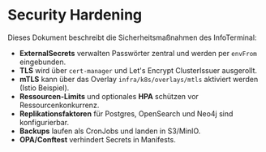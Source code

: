 # Security Hardening

Dieses Dokument beschreibt die Sicherheitsmaßnahmen des InfoTerminal:

- **ExternalSecrets** verwalten Passwörter zentral und werden per `envFrom` eingebunden.
- **TLS** wird über `cert-manager` und Let's Encrypt ClusterIssuer ausgerollt.
- **mTLS** kann über das Overlay `infra/k8s/overlays/mtls` aktiviert werden (Istio Beispiel).
- **Ressourcen-Limits** und optionales **HPA** schützen vor Ressourcenkonkurrenz.
- **Replikationsfaktoren** für Postgres, OpenSearch und Neo4j sind konfigurierbar.
- **Backups** laufen als CronJobs und landen in S3/MinIO.
- **OPA/Conftest** verhindert Secrets in Manifests.
